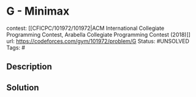 # G - Minimax

contest: [[CFICPC/101972/101972|ACM International Collegiate Programming Contest, Arabella Collegiate Programming Contest (2018)]]
url: https://codeforces.com/gym/101972/problem/G
Status: #UNSOLVED
Tags: #

## Description

## Solution

